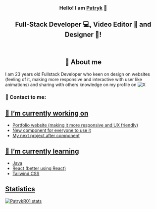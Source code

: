 <h3 align="center">
Hello! I am <a href="https://patryk-romanski.netlify.app" target="_blank" rel="noreferrer">Patryk</a> 👋
</h3>


<h2 align="center">
Full-Stack Developer 💻, Video Editor 🎥 and Designer 🎨!
</h2>
<br>

<h2 align="center">🙌 About me</h2>

I am 23 years old Fullstack Developer who keen on design on websites (feeling of it, making more responsive and interactive with user like animations) and sharing with others knowledge on my profile on <a href="https://twitter.com/PatrykR00" style="text-decoration: none;"> ![X](https://img.shields.io/badge/X-%23000000.svg?style=for-the-badge&logo=X&logoColor=white)</a>

### 🤝 Contact to me:
<a href=""/>

## 🔭 I’m currently working on

- Portfolio website (making it more responsive and UX friendly)
- New component for everyone to use it
- My next project after component

## 🌱 I’m currently learning 

- Java
- React (better using React)
- Tailwind CSS 

## Statistics

[![PatrykR01 stats](https://github-readme-stats.vercel.app/api/top-langs/?username=PatrykR01&layout=compact&theme=dark&bg_color=22272e&title_color=ffffff&text_color=ffffff&show_icons=true)](https://github.com/anuraghazra/github-readme-stats)


<!--
**PatrykR01/PatrykR01** is a ✨ _special_ ✨ repository because its `README.md` (this file) appears on your GitHub profile.

Here are some ideas to get you started:

- 👯 I’m looking to collaborate on ...
- 🤔 I’m looking for help with ...
- 💬 Ask me about ...
- 📫 How to reach me: ...
- 😄 Pronouns: ...
- ⚡ Fun fact: ...
-->

